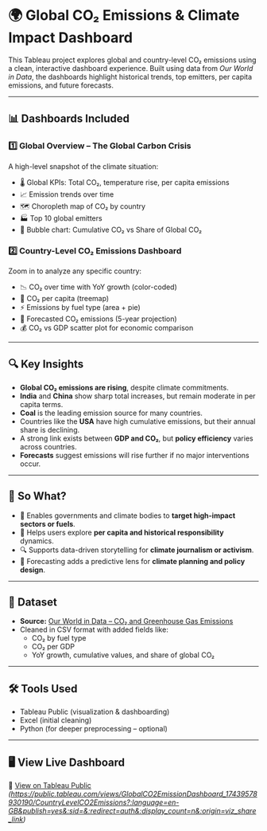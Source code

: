 # 🌍 Global CO₂ Emissions & Climate Impact Dashboard

This Tableau project explores global and country-level CO₂ emissions using a clean, interactive dashboard experience. Built using data from *Our World in Data*, the dashboards highlight historical trends, top emitters, per capita emissions, and future forecasts.

---

## 📊 Dashboards Included

### 1️⃣ Global Overview – The Global Carbon Crisis
A high-level snapshot of the climate situation:
- 🌡️ Global KPIs: Total CO₂, temperature rise, per capita emissions
- 📈 Emission trends over time
- 🗺️ Choropleth map of CO₂ by country
- 🏭 Top 10 global emitters
- 🔘 Bubble chart: Cumulative CO₂ vs Share of Global CO₂

### 2️⃣ Country-Level CO₂ Emissions Dashboard
Zoom in to analyze any specific country:
- 📉 CO₂ over time with YoY growth (color-coded)
- 👤 CO₂ per capita (treemap)
- ⚡ Emissions by fuel type (area + pie)
- 🔮 Forecasted CO₂ emissions (5-year projection)
- 💰 CO₂ vs GDP scatter plot for economic comparison

---

## 🔍 Key Insights

- **Global CO₂ emissions are rising**, despite climate commitments.
- **India** and **China** show sharp total increases, but remain moderate in per capita terms.
- **Coal** is the leading emission source for many countries.
- Countries like the **USA** have high cumulative emissions, but their annual share is declining.
- A strong link exists between **GDP and CO₂**, but **policy efficiency** varies across countries.
- **Forecasts** suggest emissions will rise further if no major interventions occur.

---

## 🎯 So What?

- 📌 Enables governments and climate bodies to **target high-impact sectors or fuels**.
- 🧭 Helps users explore **per capita and historical responsibility** dynamics.
- 🔍 Supports data-driven storytelling for **climate journalism or activism**.
- 🔮 Forecasting adds a predictive lens for **climate planning and policy design**.

---

## 📁 Dataset

- **Source:** [Our World in Data – CO₂ and Greenhouse Gas Emissions](https://ourworldindata.org/co2-and-other-greenhouse-gas-emissions)
- Cleaned in CSV format with added fields like:
  - CO₂ by fuel type
  - CO₂ per GDP
  - YoY growth, cumulative values, and share of global CO₂

---

## 🛠️ Tools Used

- Tableau Public (visualization & dashboarding)
- Excel (initial cleaning)
- Python (for deeper preprocessing – optional)

---

## 🖥️ View Live Dashboard

🔗 [View on Tableau Public](https://public.tableau.com/)  
*(https://public.tableau.com/views/GlobalCO2EmissionDashboard_17439578930190/CountryLevelCO2Emissions?:language=en-GB&publish=yes&:sid=&:redirect=auth&:display_count=n&:origin=viz_share_link)*
